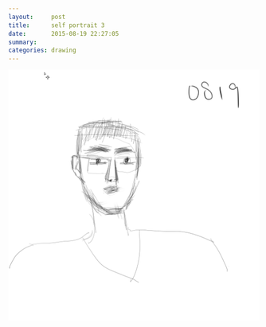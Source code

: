 ```yaml
---
layout:     post
title:      self portrait 3
date:       2015-08-19 22:27:05
summary:    
categories: drawing
---
```

![self portrait 3](/images/diary/self-portrait-3.png "I look good.")